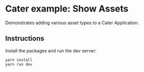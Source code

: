 # Cater example: Show Assets

Demonstrates adding various asset types to a Cater Application.

## Instructions

Install the packages and run the dev server:

    yarn install
    yarn run dev
